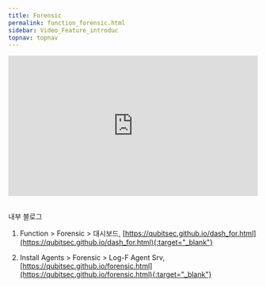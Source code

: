 ```yaml
---
title: Forensic
permalink: function_forensic.html
sidebar: Video_Feature_introduc
topnav: topnav
---
```


<style>.embed-container { position: relative; padding-bottom: 56.25%; height: 0; overflow: hidden; max-width: 100%; } .embed-container iframe, .embed-container object, .embed-container embed { position: absolute; top: 0; left: 0; width: 100%; height: 100%; }</style><div class='embed-container'><iframe src='https://www.youtube.com/embed/_nACR9unEwo' frameborder='0' allowfullscreen></iframe></div>

<br />

내부 블로그  

1. Function > Forensic > 대시보드, [https://qubitsec.github.io/dash_for.html](https://qubitsec.github.io/dash_for.html){:target="_blank"}

2. Install Agents > Forensic > Log-F Agent Srv, [https://qubitsec.github.io/forensic.html](https://qubitsec.github.io/forensic.html){:target="_blank"}